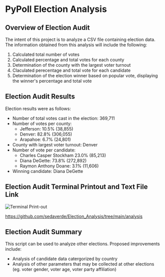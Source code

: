 # PyPoll Election Analysis

## Overview of Election Audit
The intent of this project is to analyze a CSV file containing election data. The information obtained from this analysis will include the following:
1. Calculated total number of votes
2. Calculated percentage and total votes for each county
3. Determination of the county with the largest voter turnout
4. Claculated perecentage and total vote for each candidate
5. Determination of the election winner based on popular vote, displaying the winner's percentage and total vote

## Election Audit Results
Election results were as follows:
  - Number of total votes cast in the election: 369,711
  - Number of votes per county:
    - Jefferson: 10.5% (38,855)
    - Denver: 82.8% (306,055)
    - Arapahoe: 6.7% (24,801)
  - County with largest voter turnout: Denver
  - Number of vote per candidate:
    - Charles Casper Stockham 23.0% (85,213)
    - Diana DeGette: 73.8% (272,892)
    - Raymon Anthony Doane: 3.1% (11,606)
  - Winning candidate: Diana DeGette

## Election Audit Terminal Printout and Text File Link

![Terminal Print-out](https://user-images.githubusercontent.com/90329647/156928217-6c828664-4bff-4843-8bca-1f01165a26b5.PNG)

https://github.com/sedaverde/Election_Analysis/tree/main/analysis

## Election Audit Summary
This script can be used to analyze other elections. Proposed improvements include:
  - Analysis of candidate data catergorized by country
  - Analysis of other parameters that may be collected at other elections (eg. voter gender, voter age, voter party affiliation)
